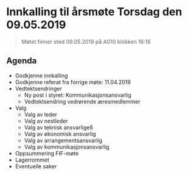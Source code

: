 # Innkalling til årsmøte Torsdag den 09.05.2019
> Møtet finner sted 09.05.2019 på A010 klokken 16:16

## Agenda
* Godkjenne innkalling
* Godkjenne referat fra forrige møte: 11.04.2019
* Vedtektsendringer
  * Ny post i styret: Kommunikasjonsansvarlig
  * Vedtektsendring vedrørende æresmedlemmer
* Valg
  * Valg av leder
  * Valg av nestleder
  * Valg av teknisk ansvarligeß
  * Valg av økonomisk ansvarlig
  * Valg av arrangementsansvarlig
  * Valg av kommunikasjonsansvarlig
* Oppsummering FIF-møte
* Lagerrommet
* Eventuelle saker

